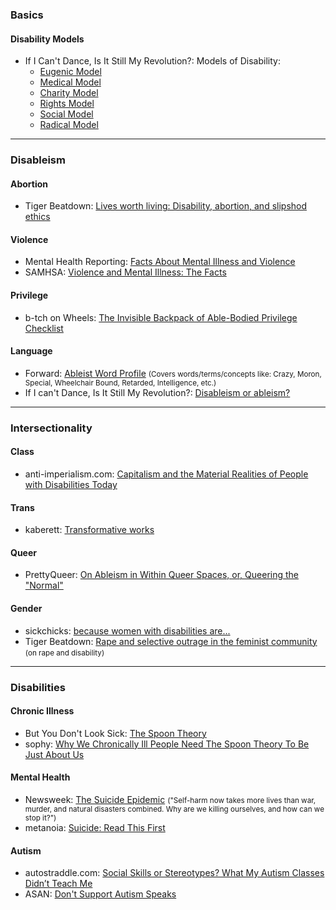 ### Basics

#### Disability Models
* If I Can't Dance, Is It Still My Revolution?: Models of Disability:
  * [Eugenic Model](http://stillmyrevolution.org/2012/01/01/eugenic-model/)
  * [Medical Model](http://stillmyrevolution.org/2012/01/01/medicalization-and-the-medical-model/)
  * [Charity Model](http://stillmyrevolution.org/2012/01/01/the-charity-model/)
  * [Rights Model](http://stillmyrevolution.org/2012/01/01/rights-model/)
  * [Social Model](http://stillmyrevolution.org/2012/01/01/social-model/)
  * [Radical Model](http://stillmyrevolution.org/2012/01/01/radical-model/)

---

### Disableism

#### Abortion
* Tiger Beatdown: [Lives worth living: Disability, abortion, and slipshod ethics](http://tigerbeatdown.com/2012/08/21/lives-worth-living-disability-abortion-and-slipshod-ethics/)

#### Violence
* Mental Health Reporting: [Facts About Mental Illness and Violence](https://depts.washington.edu/mhreport/facts_violence.php)
* SAMHSA: [Violence and Mental Illness: The Facts](http://promoteacceptance.samhsa.gov/publications/facts.aspx?printid=1)

#### Privilege
* b-tch on Wheels: [The Invisible Backpack of Able-Bodied Privilege Checklist](http://exposingableism.wordpress.com/2009/10/12/the-invisible-backpack-of-able-bodied-privilege-checklist/)

#### Language
* Forward: [Ableist Word Profile](http://disabledfeminists.com/category/ableist-word-profile/) <small>(Covers words/terms/concepts like: Crazy, Moron, Special, Wheelchair Bound, Retarded, Intelligence, etc.)</small>
* If I can't Dance, Is It Still My Revolution?: [Disableism or ableism?](http://stillmyrevolution.org/2013/01/01/disablism-or-ableism/)

---

### Intersectionality

#### Class
* anti-imperialism.com: [Capitalism and the Material Realities of People with Disabilities Today](http://anti-imperialism.com/2014/04/02/capitalism-and-the-material-realities-of-people-with-disabilities-today/)

#### Trans
* kaberett: [Transformative works](http://lashingsofgb.blogspot.co.uk/2012/10/transformative-works.html)

#### Queer
* PrettyQueer: [On Ableism in Within Queer Spaces, or, Queering the "Normal"](https://web.archive.org/web/20130924064102/http://www.prettyqueer.com/2012/12/07/on-ableism-within-queer-spaces-or-queering-the-normal/)

#### Gender
* sickchicks: [because women with disabilities are...](http://sickchicks.homestead.com/because.html)
* Tiger Beatdown: [Rape and selective outrage in the feminist community](http://tigerbeatdown.com/2012/10/08/rape-and-selective-outrage-in-the-feminist-community/) <small>(on rape and disability)</small>

---

### Disabilities

#### Chronic Illness
* But You Don't Look Sick: [The Spoon Theory](http://www.butyoudontlooksick.com/articles/written-by-christine/the-spoon-theory/)
* sophy: [Why We Chronically Ill People Need The Spoon Theory To Be Just About Us](http://sophy.livejournal.com/1184653.html)

#### Mental Health
* Newsweek: [The Suicide Epidemic](http://mag.newsweek.com/2013/05/22/why-suicide-has-become-and-epidemic-and-what-we-can-do-to-help.html) <small>("Self-harm now takes more lives than war, murder, and natural disasters combined. Why are we killing ourselves, and how can we stop it?")</small>
* metanoia: [Suicide: Read This First](http://www.metanoia.org/suicide/)

#### Autism
* autostraddle.com: [Social Skills or Stereotypes? What My Autism Classes Didn’t Teach Me](http://www.autostraddle.com/social-skills-or-stereotypes-what-my-autism-classes-didnt-teach-me-231187/)
* ASAN: [Don't Support Autism Speaks](http://autisticadvocacy.org/2014/01/2013-joint-letter-to-the-sponsors-of-autism-speaks/)
